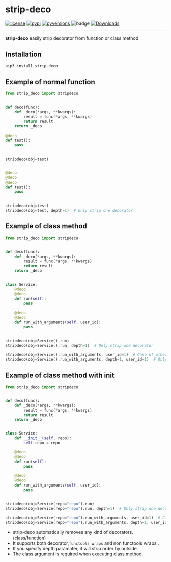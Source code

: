 # strip-deco
[![license]](/LICENSE)
[![pypi]](https://pypi.org/project/strip-deco/)
[![pyversions]](http://pypi.python.org/pypi/strip-deco)
![badge](https://action-badges.now.sh/teamhide/strip-deco)
[![Downloads](https://pepy.tech/badge/strip-deco)](https://pepy.tech/project/strip-deco)

---

**strip-deco** easily strip decorator from function or class method

## Installation

```python
pip3 install strip-deco
```

## Example of normal function
```python
from strip_deco import stripdeco


def deco(func):
    def _deco(*args, **kwargs):
        result = func(*args, **kwargs)
        return result
    return _deco
    
@deco
def test():
    pass
    

stripdeco(obj=test)


@deco
@deco
@deco
def test():
    pass
    

stripdeco(obj=test)
stripdeco(obj=test, depth=1)  # Only strip one decorator
```

## Example of class method
```python
from strip_deco import stripdeco


def deco(func):
    def _deco(*args, **kwargs):
        result = func(*args, **kwargs)
        return result
    return _deco


class Service:
    @deco
    @deco
    def run(self):
        pass
    
    @deco
    @deco
    def run_with_arguments(self, user_id):
        pass


stripdeco(obj=Service().run)
stripdeco(obj=Service().run, depth=1)  # Only strip one decorator

stripdeco(obj=Service().run_with_arguments, user_id=1)  # Case of other arguments
stripdeco(obj=Service().run_with_arguments, depth=1, user_id=1)  # Only strip one decorator
```

## Example of class method with init
```python
from strip_deco import stripdeco


def deco(func):
    def _deco(*args, **kwargs):
        result = func(*args, **kwargs)
        return result
    return _deco


class Service:
    def __init__(self, repo):
        self.repo = repo

    @deco
    @deco
    def run(self):
        pass
    
    @deco
    @deco
    def run_with_arguments(self, user_id):
        pass

        
stripdeco(obj=Service(repo="repo").run)
stripdeco(obj=Service(repo="repo").run, depth=1)  # Only strip one decorator

stripdeco(obj=Service(repo="repo").run_with_arguments, user_id=1)  # Case of other arguments
stripdeco(obj=Service(repo="repo").run_with_arguments, depth=1, user_id=1)  # Only strip one decorator
```

- strip-deco automatically removes  any kind of decorators. (class/function)
- It supports both decorator,`functools wraps` and non functools wraps .
- If you specify depth paramater, it will strip order by outside.
- The class argument is required when executing class method.


[license]: https://img.shields.io/badge/License-GPLv3-blue.svg
[pypi]: https://img.shields.io/pypi/v/strip-deco
[pyversions]: https://img.shields.io/pypi/pyversions/strip-deco